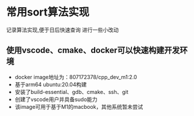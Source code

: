 # 常用sort算法实现
记录算法实现,便于日后快速查询
进行一些小改动

## 使用vscode、cmake、docker可以快速构建开发环境
- docker image地址为：807172378/cpp_dev_m1:2.0
- 基于arm64 ubuntu:20.04构建
- 安装了build-essential、gdb、cmake、ssh、git
- 创建了vscode用户并具备sudo能力
- 该image可用于基于M1的macbook，其他系统暂未尝试